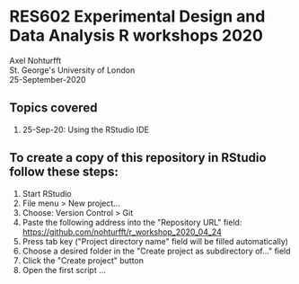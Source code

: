 # RES602 Experimental Design and Data Analysis R workshops 2020
Axel Nohturfft  
St. George's University of London  
25-September-2020  

## Topics covered  

1. 25-Sep-20: Using the RStudio IDE  


## To create a copy of this repository in RStudio follow these steps:  

1. Start RStudio  
2. File menu > New project...  
3. Choose: Version Control > Git  
4. Paste the following address into the "Repository URL" field: https://github.com/nohturfft/r_workshop_2020_04_24  
5. Press tab key ("Project directory name" field will be filled automatically)  
6. Choose a desired folder in the "Create project as subdirectory of..." field  
7. Click the "Create project" button  
8. Open the first script ...
